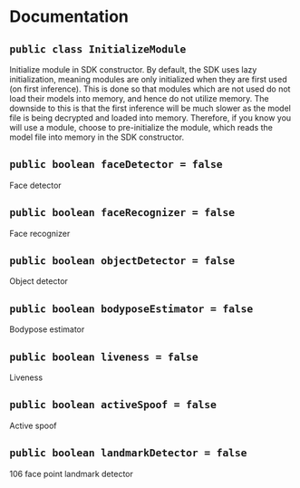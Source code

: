 # Documentation

## `public class InitializeModule`

Initialize module in SDK constructor. By default, the SDK uses lazy initialization, meaning modules are only initialized when they are first used (on first inference). This is done so that modules which are not used do not load their models into memory, and hence do not utilize memory. The downside to this is that the first inference will be much slower as the model file is being decrypted and loaded into memory. Therefore, if you know you will use a module, choose to pre-initialize the module, which reads the model file into memory in the SDK constructor.

## `public boolean faceDetector = false`

Face detector

## `public boolean faceRecognizer = false`

Face recognizer

## `public boolean objectDetector = false`

Object detector

## `public boolean bodyposeEstimator = false`

Bodypose estimator

## `public boolean liveness = false`

Liveness

## `public boolean activeSpoof = false`

Active spoof

## `public boolean landmarkDetector = false`

106 face point landmark detector